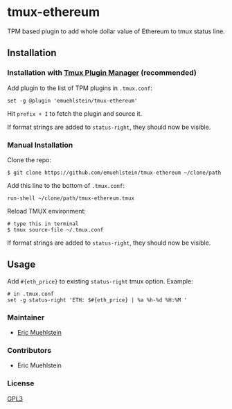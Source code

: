 # tmux-ethereum
TPM based plugin to add whole dollar value of Ethereum to tmux status line.

##

## Installation
### Installation with [Tmux Plugin Manager](https://github.com/tmux-plugins/tpm) (recommended)

Add plugin to the list of TPM plugins in `.tmux.conf`:

    set -g @plugin 'emuehlstein/tmux-ethereum'

Hit `prefix + I` to fetch the plugin and source it.

If format strings are added to `status-right`, they should now be visible.

### Manual Installation

Clone the repo:

    $ git clone https://github.com/emuehlstein/tmux-ethereum ~/clone/path

Add this line to the bottom of `.tmux.conf`:

    run-shell ~/clone/path/tmux-ethereum.tmux

Reload TMUX environment:

    # type this in terminal
    $ tmux source-file ~/.tmux.conf

If format strings are added to `status-right`, they should now be visible.

## Usage

Add `#{eth_price}` to existing `status-right` tmux option.
Example:

    # in .tmux.conf
    set -g status-right 'ETH: $#{eth_price} | %a %h-%d %H:%M '

### Maintainer

 - [Eric Muehlstein](https://github.com/emuehlstein)

### Contributors

 - Eric Muehlstein

### License

[GPL3](LICENSE)
